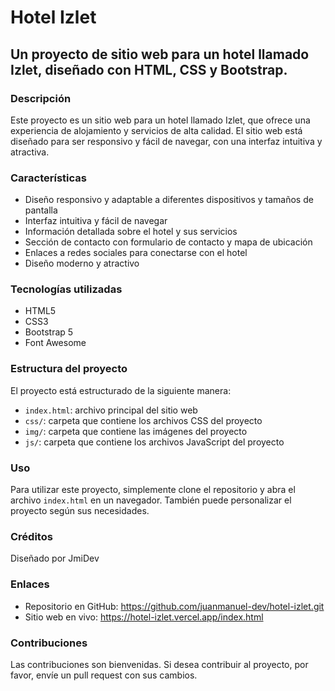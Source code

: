# Hotel Izlet
## Un proyecto de sitio web para un hotel llamado Izlet, diseñado con HTML, CSS y Bootstrap.

### Descripción
Este proyecto es un sitio web para un hotel llamado Izlet, que ofrece una experiencia de alojamiento y servicios de alta calidad. El sitio web está diseñado para ser responsivo y fácil de navegar, con una interfaz intuitiva y atractiva.

### Características
* Diseño responsivo y adaptable a diferentes dispositivos y tamaños de pantalla
* Interfaz intuitiva y fácil de navegar
* Información detallada sobre el hotel y sus servicios
* Sección de contacto con formulario de contacto y mapa de ubicación
* Enlaces a redes sociales para conectarse con el hotel
* Diseño moderno y atractivo

### Tecnologías utilizadas
* HTML5
* CSS3
* Bootstrap 5
* Font Awesome

### Estructura del proyecto
El proyecto está estructurado de la siguiente manera:
* `index.html`: archivo principal del sitio web
* `css/`: carpeta que contiene los archivos CSS del proyecto
* `img/`: carpeta que contiene las imágenes del proyecto
* `js/`: carpeta que contiene los archivos JavaScript del proyecto

### Uso
Para utilizar este proyecto, simplemente clone el repositorio y abra el archivo `index.html` en un navegador. También puede personalizar el proyecto según sus necesidades.

### Créditos
Diseñado por JmiDev

### Enlaces  
* Repositorio en GitHub: https://github.com/juanmanuel-dev/hotel-izlet.git
* Sitio web en vivo: https://hotel-izlet.vercel.app/index.html

### Contribuciones
Las contribuciones son bienvenidas. Si desea contribuir al proyecto, por favor, envíe un pull request con sus cambios.